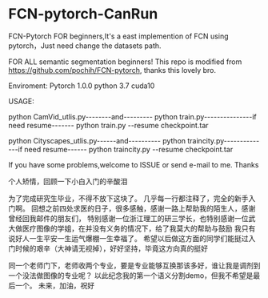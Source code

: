 # FCN-pytorch-CanRun
FCN-Pytorch FOR beginners,It's a east implemention of FCN using pytorch，Just need change the datasets path.

FOR ALL semantic segmentation beginners! 
This repo is modified from https://github.com/pochih/FCN-pytorch, thanks this lovely bro.

Enviroment: Pytorch 1.0.0 python 3.7 cuda10

USAGE:

python CamVid_utlis.py--------and---------
python train.py---------------if need resume-------
python train.py --resume checkpoint.tar 


python Cityscapes_utlis.py------and----------
python traincity.py--------------if need resume------
python traincity.py --resume checkpoint.tar 


If you have some problems,welcome to ISSUE or send e-mail to me. Thanks

个人矫情，回顾一下小白入门的辛酸泪

为了完成研究生毕业，不得不放下这块了。 
几乎每一行都注释了，完全的新手入门啊。 
回想之前四处求医的日子，很多感触，感谢一路上帮助我的陌生人，感谢曾经回我邮件的朋友们，
特别感谢一位浙江理工的研三学长，也特别感谢一位武大做医疗图像的学姐，在并没有义务的情况下，给了我莫大的帮助与鼓励 
我只有说好人一生平安一生运气爆棚一生幸福了。 
希望以后做这方面的同学们能挺过入门时候的艰辛（大神请无视掉），好好坚持，毕竟这方向真的挺好

同一个老师门下，老师收两个专业，要是专业能够互换那该多好，谁让我是调剂到一个没法做图像的专业呢？
以此纪念我的第一个语义分割demo，但我不希望是最后一个。 未来，加油，祝好

